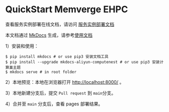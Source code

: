 # QuickStart Memverge EHPC 

查看服务实例部署在线文档，请访问 [服务实例部署文档](https://aliyun-computenest.github.io/quickstart-memverge-ehpc)

本文档通过 [MkDocs](https://github.com/mkdocs/mkdocs) 生成，请参考[使用文档](https://www.mkdocs.org/getting-started/#installation) 

1）安装和使用：

```shell
$ pip install mkdocs # or use pip3 安装文档工具
$ pip install --upgrade mkdocs-aliyun-computenest # or use pip3 安装计算巢主题
$ mkdocs serve # in root folder
```
2）本地预览：本地在浏览器打开 [http://localhost:8000/](http://localhost:8000/) 。

3）本地新建分支后，提交 `Pull request` 到 `main`分支。

4）合并至 `main` 分支后，查看 pages 部署结果。
